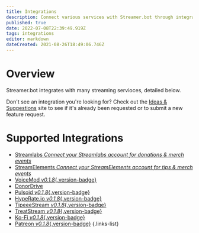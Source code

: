 ```yaml
---
title: Integrations
description: Connect various services with Streamer.bot through integrations
published: true
date: 2022-07-08T22:39:49.919Z
tags: integrations
editor: markdown
dateCreated: 2021-08-26T18:49:06.746Z
---
```


# Overview
Streamer.bot integrates with many streaming servioces, detailed below.

Don't see an integration you're looking for? Check out the [Ideas &amp; Suggestions](https://ideas.streamer.bot) site to see if it's already been requested or to submit a new feature request.

# Supported Integrations

- [Streamlabs *Connect your Streamlabs account for donations & merch events*](/en/Integrations/Streamlabs)
- [StreamElements *Connect your StreamElements account for tips & merch events*](/en/Integrations/StreamElements)
- [VoiceMod *v0.1.8*{.version-badge}](/en/Integrations/VoiceMod)
- [DonorDrive](/en/Integrations/DonorDrive)
- [Pulsoid *v0.1.8*{.version-badge}](/en/Integrations/Pulsoid)
- [HypeRate.io *v0.1.8*{.version-badge}](/en/Integrations/HypeRate-io)
- [TipeeeStream *v0.1.8*{.version-badge}](/en/Integrations/TipeeeStream)
- [TreatStream *v0.1.8*{.version-badge}](/en/Integrations/TreatStream)
- [Ko-Fi *v0.1.8*{.version-badge}](/en/Integrations/Ko-Fi)
- [Patreon *v0.1.8*{.version-badge}](/en/Integrations/Patreon)
{.links-list}